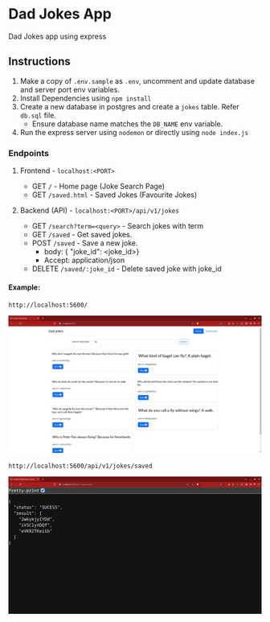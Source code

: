 # Dad Jokes App

Dad Jokes app using express

## Instructions

1. Make a copy of `.env.sample` as `.env`, uncomment and update database and server port env variables.
2. Install Dependencies using `npm install`
3. Create a new database in postgres and create a `jokes` table. Refer `db.sql` file.
   - Ensure database name matches the `DB_NAME` env variable.
4. Run the express server using `nodemon` or directly using `node index.js`

### Endpoints

1. Frontend - `localhost:<PORT>`

   - GET `/` - Home page (Joke Search Page)
   - GET `/saved.html` - Saved Jokes (Favourite Jokes)

2. Backend (API) - `localhost:<PORT>/api/v1/jokes`

   - GET `/search?term=<query>` - Search jokes with <query> term
   - GET `/saved` - Get saved jokes.
   - POST `/saved` - Save a new joke.
     - body: { "joke_id": <joke_id>}
     - Accept: application/json
   - DELETE `/saved/:joke_id` - Delete saved joke with joke_id

#### Example:

```
http://localhost:5600/
```

![Home Page](./HomePage.png)

```
http://localhost:5600/api/v1/jokes/saved
```

![Saved Jokes API](./SavedAPI.png)
